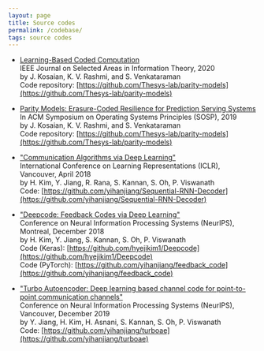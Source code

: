```yaml
---
layout: page
title: Source codes
permalink: /codebase/
tags: source codes
---
```

* [Learning-Based Coded Computation](https://ieeexplore.ieee.org/document/9047948)  
IEEE Journal on Selected Areas in Information Theory, 2020  
by J. Kosaian, K. V. Rashmi, and S. Venkataraman  
Code repository: [https://github.com/Thesys-lab/parity-models](https://github.com/Thesys-lab/parity-models)

* [Parity Models: Erasure-Coded Resilience for Prediction Serving Systems](https://dl.acm.org/doi/10.1145/3341301.3359654)  
In ACM Symposium on Operating Systems Principles (SOSP), 2019  
by J. Kosaian, K. V. Rashmi, and S. Venkataraman  
Code repository: [https://github.com/Thesys-lab/parity-models](https://github.com/Thesys-lab/parity-models)

* ["Communication Algorithms via Deep Learning"](https://openreview.net/pdf?id=ryazCMbR-)  
International Conference on Learning Representations (ICLR), Vancouver, April 2018  
by H. Kim, Y. Jiang, R. Rana, S. Kannan, S. Oh, P. Viswanath  
Code: [https://github.com/yihanjiang/Sequential-RNN-Decoder](https://github.com/yihanjiang/Sequential-RNN-Decoder) 

* ["Deepcode: Feedback Codes via Deep Learning"](https://arxiv.org/abs/1807.00801)  
Conference on Neural Information Processing Systems (NeurIPS), Montreal, December 2018  
by H. Kim, Y. Jiang, S. Kannan, S. Oh, P. Viswanath  
Code (Keras): [https://github.com/hyejikim1/Deepcode](https://github.com/hyejikim1/Deepcode)  
Code (PyTorch): [https://github.com/yihanjiang/feedback_code](https://github.com/yihanjiang/feedback_code)

* ["Turbo Autoencoder: Deep learning based channel code for point-to-point communication channels"](https://arxiv.org/abs/1911.03038)  
Conference on Neural Information Processing Systems (NeurIPS), Vancouver, December 2019  
by Y. Jiang, H. Kim, H. Asnani, S. Kannan, S. Oh, P. Viswanath  
Code: [https://github.com/yihanjiang/turboae](https://github.com/yihanjiang/turboae) 

